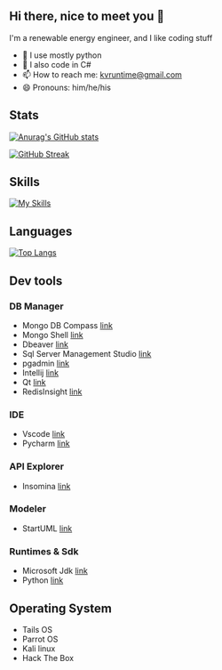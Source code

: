 ## Hi there, nice to meet you 👋

I'm a renewable energy engineer, and I like coding stuff



- 🌱 I use mostly python
- 🌱 I also code in C#
- 📫 How to reach me: kvruntime@gmail.com
- 😄 Pronouns: him/he/his

## Stats
[![Anurag's GitHub stats](https://github-readme-stats.vercel.app/api?username=kvruntime&show_icons=true)]()

[![GitHub Streak](https://streak-stats.demolab.com?user=kvruntime&theme=tokyonight&border_radius=4&mode=weekly&exclude_days=Sun%2CSat)](https://git.io/streak-stats)

## Skills
[![My Skills](https://skillicons.dev/icons?i=python,cs,docker,dotnet,fastapi,github)](https://skillicons.dev)

## Languages
[![Top Langs](https://github-readme-stats.vercel.app/api/top-langs/?username=kvruntime)](https://github.com/kvruntime/github-readme-stats)

## Dev tools

### DB Manager
- Mongo DB Compass [link](https://www.mongodb.com/try/download/compass)
- Mongo Shell [link](https://www.mongodb.com/try/download/shell)
- Dbeaver [link](https://dbeaver.io/download/)
- Sql Server Management Studio [link](https://learn.microsoft.com/en-us/sql/ssms/download-sql-server-management-studio-ssms?view=sql-server-ver16)
- pgadmin [link](https://www.pgadmin.org/download/)
- Intellij [link](https://www.jetbrains.com/idea/download/)
- Qt [link](https://www.qt.io/offline-installers)
- RedisInsight [link](https://redis.com/fr/redis-enterprise/redisinsight/)


### IDE

- Vscode [link](https://code.visualstudio.com/download)
- Pycharm [link](https://www.jetbrains.com/fr-fr/pycharm/download/#section=windows)

### API Explorer

- Insomina [link](https://insomnia.rest/download)

### Modeler

- StartUML [link](https://staruml.io/download)

### Runtimes & Sdk

- Microsoft Jdk [link](https://learn.microsoft.com/en-us/java/openjdk/download)
- Python [link](https://www.python.org/downloads/)


## Operating System

- Tails OS
- Parrot OS
- Kali linux
- Hack The Box
